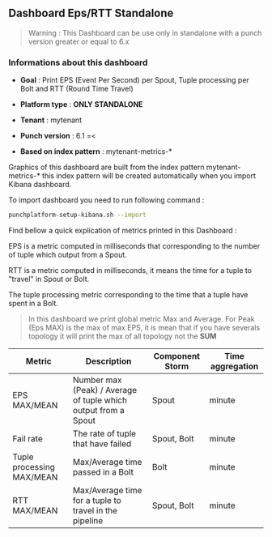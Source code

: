 ﻿## Dashboard Eps/RTT Standalone

> Warning : This Dashboard can be use only in standalone with a punch version greater or equal to 6.x

### Informations about this dashboard

- **Goal** : Print EPS (Event Per Second) per Spout, Tuple processing per Bolt and RTT (Round Time Travel)

- **Platform type** : **ONLY STANDALONE**

- **Tenant** : mytenant

- **Punch version** : 6.1 =<

- **Based on index pattern** : mytenant-metrics-*

Graphics of this dashboard are built from the index pattern mytenant-metrics-* this index pattern will be created automatically when you import Kibana dashboard.

To import dashboard you need to run following command : 

```sh
punchplatform-setup-kibana.sh --import
```

Find bellow a quick explication of metrics printed in this Dashboard :
 
EPS is a metric computed in milliseconds that corresponding to the number of tuple which output from a Spout.

RTT is a metric computed in milliseconds, it means the time for a tuple to "travel" in Spout or Bolt.

The tuple processing metric corresponding to the time that a tuple have spent in a Bolt.


> In this dashboard we print global metric Max and Average. For Peak (Eps MAX) is the max of max EPS, it is  mean that if you have severals topology it will print the max of all topology not the **SUM**
  
| Metric |Description  |Component Storm | Time aggregation | 
|--|--|--|--|
| EPS MAX/MEAN |  Number max (Peak) / Average  of tuple which output from a Spout | Spout | minute |
| Fail rate |  The rate of tuple that have failed| Spout, Bolt  | minute |
| Tuple processing MAX/MEAN|  Max/Average time passed in a Bolt|Bolt  | minute |
| RTT MAX/MEAN|  Max/Average time for a tuple to travel in the pipeline|Spout, Bolt  | minute |



